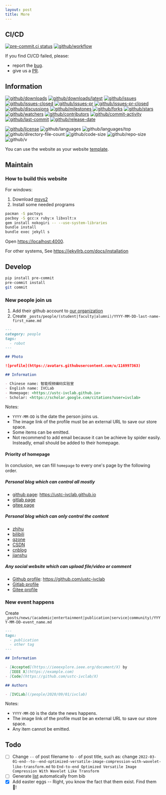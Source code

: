 ```yaml
---
layout: post
title: More
---
```


## CI/CD

[![pre-commit.ci status](https://results.pre-commit.ci/badge/github/ustc-ivclab/ustc-ivclab.github.io/main.svg)](https://results.pre-commit.ci/latest/github/ustc-ivclab/ustc-ivclab.github.io/main)
[![github/workflow](https://github.com/ustc-ivclab/ustc-ivclab.github.io/actions/workflows/main.yml/badge.svg)](https://github.com/ustc-ivclab/ustc-ivclab.github.io/actions)

If you find CI/CD failed, please:

- report the [bug](https://github.com/ustc-ivclab/ustc-ivclab.github.io/issues).
- give us a [PR](https://github.com/ustc-ivclab/ustc-ivclab.github.io/pulls).

## Information

[![github/downloads](https://shields.io/github/downloads/ustc-ivclab/ustc-ivclab.github.io/total)](https://github.com/ustc-ivclab/ustc-ivclab.github.io/releases)
[![github/downloads/latest](https://shields.io/github/downloads/ustc-ivclab/ustc-ivclab.github.io/latest/total)](https://github.com/ustc-ivclab/ustc-ivclab.github.io/releases/latest)
[![github/issues](https://shields.io/github/issues/ustc-ivclab/ustc-ivclab.github.io)](https://github.com/ustc-ivclab/ustc-ivclab.github.io/issues)
[![github/issues-closed](https://shields.io/github/issues-closed/ustc-ivclab/ustc-ivclab.github.io)](https://github.com/ustc-ivclab/ustc-ivclab.github.io/issues?q=is%3Aissue+is%3Aclosed)
[![github/issues-pr](https://shields.io/github/issues-pr/ustc-ivclab/ustc-ivclab.github.io)](https://github.com/ustc-ivclab/ustc-ivclab.github.io/pulls)
[![github/issues-pr-closed](https://shields.io/github/issues-pr-closed/ustc-ivclab/ustc-ivclab.github.io)](https://github.com/ustc-ivclab/ustc-ivclab.github.io/pulls?q=is%3Apr+is%3Aclosed)
[![github/discussions](https://shields.io/github/discussions/ustc-ivclab/ustc-ivclab.github.io)](https://github.com/ustc-ivclab/ustc-ivclab.github.io/discussions)
[![github/milestones](https://shields.io/github/milestones/all/ustc-ivclab/ustc-ivclab.github.io)](https://github.com/ustc-ivclab/ustc-ivclab.github.io/milestones)
[![github/forks](https://shields.io/github/forks/ustc-ivclab/ustc-ivclab.github.io)](https://github.com/ustc-ivclab/ustc-ivclab.github.io/network/members)
[![github/stars](https://shields.io/github/stars/ustc-ivclab/ustc-ivclab.github.io)](https://github.com/ustc-ivclab/ustc-ivclab.github.io/stargazers)
[![github/watchers](https://shields.io/github/watchers/ustc-ivclab/ustc-ivclab.github.io)](https://github.com/ustc-ivclab/ustc-ivclab.github.io/watchers)
[![github/contributors](https://shields.io/github/contributors/ustc-ivclab/ustc-ivclab.github.io)](https://github.com/ustc-ivclab/ustc-ivclab.github.io/graphs/contributors)
[![github/commit-activity](https://shields.io/github/commit-activity/w/ustc-ivclab/ustc-ivclab.github.io)](https://github.com/ustc-ivclab/ustc-ivclab.github.io/graphs/commit-activity)
[![github/last-commit](https://shields.io/github/last-commit/ustc-ivclab/ustc-ivclab.github.io)](https://github.com/ustc-ivclab/ustc-ivclab.github.io/commits)
[![github/release-date](https://shields.io/github/release-date/ustc-ivclab/ustc-ivclab.github.io)](https://github.com/ustc-ivclab/ustc-ivclab.github.io/releases/latest)

[![github/license](https://shields.io/github/license/ustc-ivclab/ustc-ivclab.github.io)](https://github.com/ustc-ivclab/ustc-ivclab.github.io/blob/master/LICENSE)
![github/languages](https://shields.io/github/languages/count/ustc-ivclab/ustc-ivclab.github.io)
![github/languages/top](https://shields.io/github/languages/top/ustc-ivclab/ustc-ivclab.github.io)
![github/directory-file-count](https://shields.io/github/directory-file-count/ustc-ivclab/ustc-ivclab.github.io)
![github/code-size](https://shields.io/github/languages/code-size/ustc-ivclab/ustc-ivclab.github.io)
![github/repo-size](https://shields.io/github/repo-size/ustc-ivclab/ustc-ivclab.github.io)
![github/v](https://shields.io/github/v/release/ustc-ivclab/ustc-ivclab.github.io)

You can use the website as your website
[template](https://github.com/ustc-ivclab/ustc-ivclab.github.io/generate).

## Maintain

### How to build this website

For windows:

1. Download [msys2](https://github.com/msys2/msys2-installer/releases)
2. Install some needed programs

```sh
pacman -S pactoys
pacboy -S gcc:x ruby:x libxslt:x
gem install nokogiri -- --use-system-libraries
bundle install
bundle exec jekyll s
```

Open <https://localhost:4000>.

For other systems, See <https://jekyllrb.com/docs/installation>

## Develop

```sh
pip install pre-commit
pre-commit install
git commit
```

### New people join us

1. Add their github account to [our organization](https://github.com/ustc-ivclab)
2. Create `_posts/people/(student|faculty|alumni)/YYYY-MM-DD-last-name-first_name.md`

```markdown
---
category: people
tags:
  - robot
---

## Photo

![profile](https://avatars.githubusercontent.com/u/116997363)

## Information

- Chinese name: 智能视频编码实验室
- English name: IVCLab
- Homepage: <https://ustc-ivclab.github.io>
- Scholar: <https://scholar.google.com/citations?user=ivclab>
```

Notes:

- `YYYY-MM-DD` is the date the person joins us.
- The image link of the profile must be an external URL to save our store space.
- Some items can be emitted.
- Not recommend to add email because it can be achieve by spider easily.
  Insteadly, email should be added to their homepage.

#### Priority of homepage

In conclusion, we can fill `homepage` to every one's page by the following
order.

##### Personal blog which can control all mostly

- [github page](https://pages.github.com): <https://ustc-ivclab.github.io>
- [gitlab page](https://docs.gitlab.com/ee/user/project/pages)
- [gitee page](https://gitee.com/help/articles/4136)

##### Personal blog which can only control the content

- [zhihu](https://www.zhihu.com)
- [bilibili](https://www.bilibili.com)
- [qzone](https://qzone.qq.com)
- [CSDN](https://www.csdn.net)
- [cnblog](https://www.cnblogs.com)
- [jianshu](https://www.jianshu.com)

##### Any social website which can upload file/video or comment

- [Github profile](https://github.com): <https://github.com/ustc-ivclab>
- [Gitlab profile](https://gitlab.com)
- [Gitee profile](https://gitee.com)

### New event happens

Create `_posts/news/(academic|entertainment|publication|service|community)/YYYY-MM-DD-event_name.md`

```markdown
---
tags:
  - publication
  - other tag
---

## Information

- [Accepted](https://ieeexplore.ieee.org/document/X) by
  [IEEE X](https://example.com)
- [Code](https://github.com/ustc-ivclab/X)

## Authors

- [IVCLab](/people/2020/09/01/ivclab)
```

Notes:

- `YYYY-MM-DD` is the date the news happens.
- The image link of the profile must be an external URL to save our store space.
- Any item cannot be emitted.

## Todo

- [ ] Change `--` of post filename to `-` of post title, such as: change
  `2022-03-01-end--to--end-optimized-versatile-image-compression-with-wavelet-like-transform.md`
  to `End-to-end Optimized Versatile Image Compression With Wavelet Like Transform`
- [ ] Generate
  [list](/2020/09/27/a-list-of-publications-of-learning-based-image-and-video-compression)
  automatically from bib
- [x] Add easter eggs -- Right, you know the fact that them exist.
  Find them :egg:!
